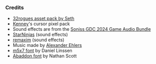 ### Credits
- [32rogues asset pack by Seth](https://sethbb.itch.io/32rogues)
- [Kenney](https://kenney.nl/assets/cursor-pixel-pack)'s cursor pixel pack
- Sound effects are from the [Soniss GDC 2024 Game Audio Bundle](https://gdc.sonniss.com/)
- [StarNinjas](https://opengameart.org/users/starninjas) (sound effects)
- [remaxim](https://opengameart.org/users/remaxim) (sound effects)
- Music made by [Alexander Ehlers](https://opengameart.org/users/tricksntraps)
- [m5x7 font](https://managore.itch.io/m5x7) by Daniel Linssen
- [Abaddon font](https://caffinate.itch.io/abaddon) by Nathan Scott
